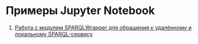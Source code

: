 ﻿# Примеры Jupyter Notebook
1. [Работа с модулем SPARQLWrapper для обращения к удалённому и локальному SPARQL-сервису](https://github.com/dm-fedorov/Jupyter-Notebooks/blob/master/SPARQLWrapper.ipynb)
